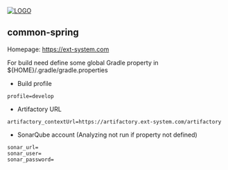 [![LOGO](https://ext-system.com/pictures/logo.png)](https://ext-system.com)

## common-spring

Homepage: https://ext-system.com

For build need define some global Gradle property in ${HOME}/.gradle/gradle.properties
* Build profile
```
profile=develop
```
* Artifactory URL
```
artifactory_contextUrl=https://artifactory.ext-system.com/artifactory
```
* SonarQube account (Analyzing not run if property not defined)
```
sonar_url=
sonar_user=
sonar_password=
```